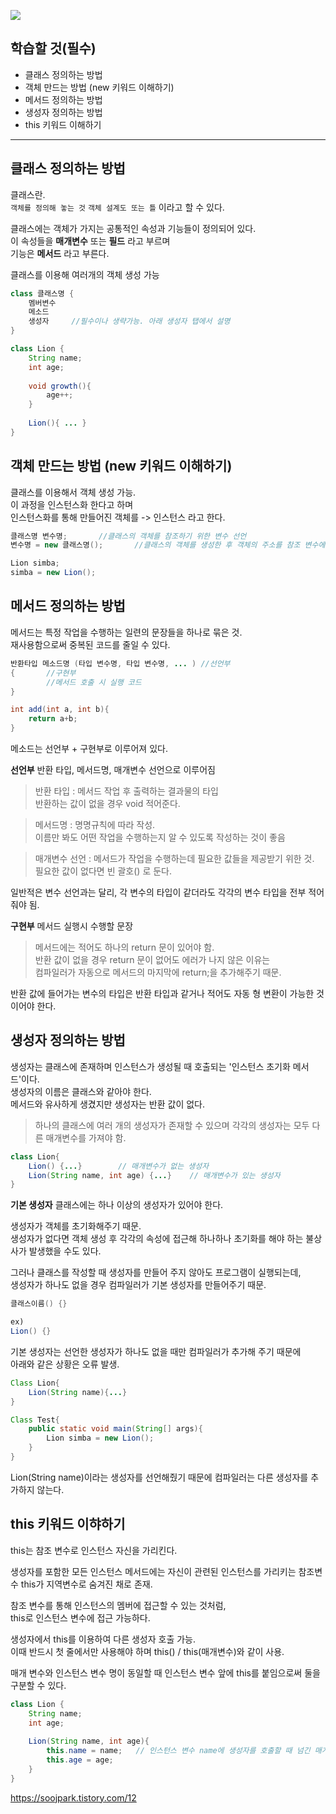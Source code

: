 ![](https://velog.velcdn.com/images/jiwon709/post/d8a80fde-c2c6-4ead-bd0d-00f9051e8b1d/image.png)

## 학습할 것(필수)
- 클래스 정의하는 방법
- 객체 만드는 방법 (new 키워드 이해하기)
- 메서드 정의하는 방법
- 생성자 정의하는 방법
- this 키워드 이해하기
---

## 클래스 정의하는 방법
클래스란.   
`객체를 정의해 놓는 것` `객체 설계도 또는 틀`  이라고 할 수 있다.   

클래스에는 객체가 가지는 공통적인 속성과 기능들이 정의되어 있다.   
이 속성들을 **매개변수** 또는 **필드** 라고 부르며   
기능은 **메서드** 라고 부른다.   

클래스를 이용해 여러개의 객체 생성 가능
```java
class 클래스명 {
	멤버변수
    메소드
    생성자		//필수이나 생략가능. 아래 생성자 탭에서 설명
}
```

```java
class Lion {
	String name;
    int age;
    
    void growth(){
    	age++;
    }
    
    Lion(){ ... }
}
```

## 객체 만드는 방법 (new 키워드 이해하기)
클래스를 이용해서 객체 생성 가능.   
이 과정을 인스턴스화 한다고 하며   
인스턴스화를 통해 만들어진 객체를 -> 인스턴스 라고 한다.   

```java
클래스명 변수명;		//클래스의 객체를 참조하기 위한 변수 선언
변수명 = new 클래스명();		//클래스의 객체를 생성한 후 객체의 주소를 참조 변수에 저장
```
```java
Lion simba;
simba = new Lion();
```

## 메서드 정의하는 방법
메서드는 특정 작업을 수행하는 일련의 문장들을 하나로 묶은 것.   
재사용함으로써 중복된 코드를 줄일 수 있다.
```java
반환타입 메소드명 (타입 변수명, 타입 변수명, ... ) //선언부
{		//구현부
		//메서드 호출 시 실행 코드
}
```
```java
int add(int a, int b){
	return a+b;
}
```
메소드는 선언부 + 구현부로 이루어져 있다.   

**선언부**
반환 타입, 메서드명, 매개변수 선언으로 이루어짐   

>반환 타입 : 메서드 작업 후 출력하는 결과물의 타입   
반환하는 값이 없을 경우  void 적어준다.

>메서드명 : 명명규칙에 따라 작성.   
이름만 봐도 어떤 작업을 수행하는지 알 수 있도록 작성하는 것이 좋음

>매개변수 선언 : 메서드가 작업을 수행하는데 필요한 값들을 제공받기 위한 것.   
필요한 값이 없다면 빈 괄호() 로 둔다.

일반적은 변수 선언과는 달리, 각 변수의 타입이 같더라도 각각의 변수 타입을 전부 적어줘야 됨.   

**구현부**
메서드 실행시 수행할 문장   

>메서드에는 적어도 하나의 return 문이 있어야 함.   
반환 값이 없을 경우 return 문이 없어도 에러가 나지 않은 이유는   
컴파일러가 자동으로 메서드의 마지막에 return;을 추가해주기 때문.   

반환 값에 들어가는 변수의 타입은 반환 타입과 같거나 적어도 자동 형 변환이 가능한 것이어야 한다.   

## 생성자 정의하는 방법
생성자는 클래스에 존재하며 인스턴스가 생성될 때 호출되는 '인스턴스 초기화 메서드'이다.   
생성자의 이름은 클래스와 같아야 한다.   
메서드와 유사하게 생겼지만 생성자는 반환 값이 없다.   

>하나의 클래스에 여러 개의 생성자가 존재할 수 있으며 각각의 생성자는 모두 다른 매개변수를 가져야 함.

```java
class Lion{
	Lion() {...}		// 매개변수가 없는 생성자
	Lion(String name, int age) {...}	// 매개변수가 있는 생성자
}
```

**기본 생성자**
클래스에는 하나 이상의 생성자가 있어야 한다.   

생성자가 객체를 초기화해주기 때문.   
생성자가 없다면 객체 생성 후 각각의 속성에 접근해 하나하나 초기화를 해야 하는 불상사가 발생했을 수도 있다.   

그러나 클래스를 작성할 때 생성자를 만들어 주지 않아도 프로그램이 실행되는데,   
생성자가 하나도 없을 경우 컴파일러가 기본 생성자를 만들어주기 때문.   
```java
클래스이름() {}

ex)
Lion() {}
```
기본 생성자는 선언한 생성자가 하나도 없을 때만 컴파일러가 추가해 주기 때문에   
아래와 같은 상황은 오류 발생.
```java
Class Lion{
	Lion(String name){...}
}

Class Test{
	public static void main(String[] args){
    	Lion simba = new Lion();
    }
}
```
Lion(String name)이라는 생성자를 선언해줬기 때문에 컴파일러는 다른 생성자를 추가하지 않는다.      

## this 키워드 이햐하기
this는 참조 변수로 인스턴스 자신을 가리킨다.   

생성자를 포함한 모든 인스턴스 메서드에는 자신이 관련된 인스턴스를 가리키는 참조변수 this가 지역변수로 숨겨진 채로 존재.   
   
참조 변수를 통해 인스턴스의 멤버에 접근할 수 있는 것처럼,   
this로 인스턴스 변수에 접근 가능하다.   

생성자에서 this를 이용하여 다른 생성자 호출 가능.   
이때 반드시 첫 줄에서만 사용해야 하며 this() / this(매개변수)와 같이 사용.   

매개 변수와 인스턴스 변수 명이 동일할 때 인스턴스 변수 앞에 this를 붙임으로써 둘을 구분할 수 있다.
```java
class Lion {
	String name;
    int age;
    
    Lion(String name, int age){
    	this.name = name;	// 인스턴스 변수 name에 생성자를 호출할 때 넘긴 매개변수 name을 저장한다.
        this.age = age;
    }
}
```

https://soojpark.tistory.com/12
